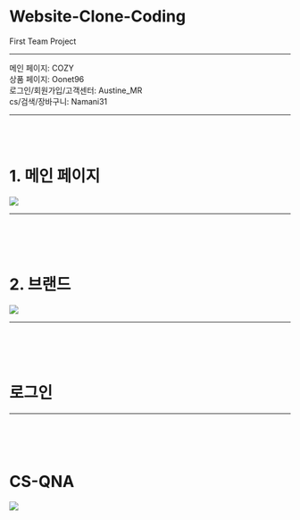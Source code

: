 # Website-Clone-Coding
First Team Project

---

메인 페이지: COZY <br>
상품 페이지: Oonet96 <br>
로그인/회원가입/고객센터: Austine_MR <br>
cs/검색/장바구니: Namani31

---
<br>
<br>

<h1>1. 메인 페이지 </h1>
<img src="https://github.com/user-attachments/assets/6d77373a-f099-4ce5-9885-daec8595a1d6">

<hr> <br> <br> <br> 
<h1>2. 브랜드 </h1>
<img src="https://github.com/user-attachments/assets/28ec5ac2-c95a-40d9-a1e0-82f2ce31ee82">

<hr> <br> <br> <br> 
<h1>로그인</h1>

<hr> <br> <br> <br> 
<h1>CS-QNA</h1>
<img src="https://github.com/user-attachments/assets/027bb53f-8709-49b2-8a26-15d6529e3d01">


